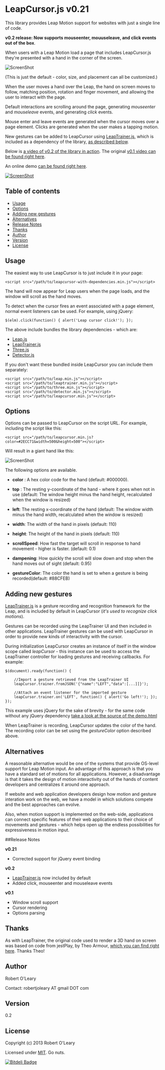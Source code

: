 # LeapCursor.js v0.21

This library provides Leap Motion support for websites with just a single line of code.  

**v0.2 release: Now supports mouseenter, mouuseleave, and click events out of the box**.  


When users with a Leap Motion load a page that includes LeapCursor.js they're presented with a hand in the corner of the screen.  

![ScreenShot](./resources/hand.png)

(This is just the default - color, size, and placement can all be customized.)

When the user moves a hand over the Leap, the hand on screen moves to follow, matching position, rotation and finger movement, and allowing the user to interact with the page.  

Default interactions are scrolling around the page, generating *mouseenter* and *mouseleave* events, and generating *click* events. 

Mouse enter and leave events are generated when the cursor moves over a page element. Clicks are generated when the user makes a tapping motion.

New gestures can be added to LeapCursor using [LeapTrainer.js](https://github.com/roboleary/LeapTrainer.js), which is included as a dependency of the library, [as described below](#adding-new-gestures).

Below is [a video of v0.2 of the library in action](http://youtu.be/urjzNBUYC8Q).  The original [v0.1 video can be found right here](http://youtu.be/trZy-A8Y1-k). 

An online demo [can be found right here](https://rawgithub.com/roboleary/LeapCursor.js/master/demo.html).

[![ScreenShot](./resources/video-splash.png)](http://youtu.be/urjzNBUYC8Q)

## Table of contents

* [Usage](#usage)
* [Options](#options)
* [Adding new gestures](#adding-new-gestures)
* [Alternatives](#alternatives)
* [Release Notes](#release-notes)
* [Thanks](#thanks)
* [Author](#author)
* [Version](#version)
* [License](#license)


## Usage

The easiest way to use LeapCursor is to just include it in your page:

	<script src="/path/to/leapcursor-with-dependencies.min.js"></script>

The hand will now appear for Leap users when the page loads, and the window will scroll as the hand moves.

To detect when the cursor fires an event associated with a page element, normal event listeners can be used.  For example, using jQuery:

	$(elm).click(function() { alert('Leap cursor click!'); });


The above include bundles the library dependencies - which are:

* [Leap.js](http://js.leapmotion.com/)
* [LeapTrainer.js](https://github.com/roboleary/LeapTrainer.js)
* [Three.js](http://threejs.org/)
* [Detector.js](https://github.com/mrdoob/three.js/blob/master/examples/js/Detector.js)

If you don't want these bundled inside LeapCursor you can include them separately:

	<script src="/path/to/leap.min.js"></script>
	<script src="/path/to/leaptrainer.min.js"></script>
	<script src="/path/to/three.min.js"></script>
	<script src="/path/to/detector.min.js"></script>
	<script src="/path/to/leapcursor.min.js"></script>


## Options

Options can be passed to LeapCursor on the script URL.  For example, including the script like this:

	<script src="/path/to/leapcursor.min.js?color=#2ECC71&width=500&height=500"></script>

Will result in a giant hand like this:

![ScreenShot](./resources/options-hand.png)


The following options are available. 


* **color** : A hex color code for the hand (default: #000000).

* **top** : The resting y-coordinate of the hand - where it goes when not in use  (default: The window height minus the hand height, recalculated when the window is resized) 

* **left**: The resting x-coordinate of the hand (default: The window width minus the hand width, recalculated when the window is resized)

* **width**: The width of the hand in pixels (default: 110)

* **height**: The height of the hand in pixels (default: 110)

* **scrollSpeed**: How fast the target will scroll in response to hand movement - higher is faster. (default: 0.1)
 
* **dampening**: How quickly the scroll will slow down and stop when the hand moves out of sight (default: 0.95)

* **gestureColor**: The color the hand is set to when a gesture is being recorded(default: #88CFEB)



## Adding new gestures

[LeapTrainer.js](https://github.com/roboleary/LeapTrainer.js) is a  gesture recording and recognition framework for the Leap, and is included by default in LeapCursor (*it's used to recognize click motions*).  

Gestures can be recorded using the LeapTrainer UI and then included in other applications.  LeapTrainer gestures can be used with LeapCursor in order to provide new kinds of interactivity with the cursor.

During initialization LeapCursor creates an instance of itself in the window scope called *leapCursor* - this instance can be used to access the LeapTrainer controller for loading gestures and receiving callbacks.  For example:

	$(document).ready(function() {

        //Import a gesture retrieved from the LeapTrainer UI
		leapCursor.trainer.fromJSON('{"name":"LEFT","data":[...]]}');

        //Attach an event listener for the imported gesture
		leapCursor.trainer.on('LEFT', function() { alert('Go left!'); });
	});

This example uses jQuery for the sake of brevity - for the same code without any jQuery dependency [take a look at the source of the demo.html](https://raw.github.com/roboleary/LeapCursor.js/master/demo.html)

When LeapTrainer is recording, LeapCursor updates the color of the hand.  The recording color can be set using the *gestureColor* option described above.

## Alternatives

A reasonable alternative would be one of the systems that provide OS-level support for Leap Motion input. An advantage  of this approach is that you have a standard set of motions for all applications.  However, a disadvantage is that it takes the design of motion interactivity out of the hands of content developers and centralizes it around one approach.

If website and web application developers design how motion and gesture interation work on the web, we have a model in which solutions compete and the best approaches can evolve. 

Also, when motion support is implemented on the web-side, applications can connect specific features of their web applications to their choice of movements and gestures - which helps open up the endless possibilities for expressiveness in motion input.

##Release Notes

**v0.21**

* Corrected support for jQuery event binding

**v0.2**

* [LeapTrainer.js](https://github.com/roboleary/LeapTrainer.js) now included by default
* Added click, mouseenter and mouseleave events

**v0.1**

* Window scroll support
* Cursor rendering
* Options parsing

## Thanks

As with LeapTrainer, the original code used to render a 3D hand on screen was based on code from jestPlay, by Theo Armour, [which you can find right here](http://jaanga.github.io/gestification/).  Thanks Theo!

## Author

Robert O'Leary

Contact: robertjoleary AT gmail DOT com

## Version

0.2

## License

Copyright (c) 2013 Robert O'Leary

Licensed under [MIT](http://www.opensource.org/licenses/mit-license.php). Go nuts.

[![Bitdeli Badge](https://d2weczhvl823v0.cloudfront.net/roboleary/leapcursor.js/trend.png)](https://bitdeli.com/free "Bitdeli Badge")